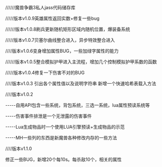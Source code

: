 //////魔兽争霸3私人jass代码储存库

/////版本v1.0.9英雄属性返回实数+修复一些bug

//////版本v1.0.8刷兵更新随机矩形区域内随机位置，爆装备系统

/////版本v1.0.7贝塞尔曲线整合进入，异步特效整合进入

////版本v1.0.6变身增加属性BUG，一些加绿字属性的能力

//////版本v1.0.5整合模拟护甲进入主流程，增加几个控制模拟护甲系数的函数

/////版本v1.0.4修复一下伤害不对的BUG


////版本v1.0.3
引出各个属性值以及说明字符串
新增一个快速哈希表载入方法


////版本v1.0.2


-----自用API包含一些系统，背包系统，三选一系统，lua属性预读系统等

-----伤害事件排泄是一个无泄露的伤害事件

-----Lua生成物品时一个使用LUA引擎预读+生成物品的示范

-----MH一些列的东西是新魔兽各种修改内存的一些方法

////版本v1.1.0

修正一些BUG，新增20个每10s。每杀敌10个，相关的属性

